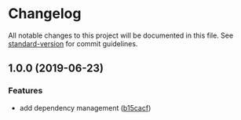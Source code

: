 # Changelog

All notable changes to this project will be documented in this file. See [standard-version](https://github.com/conventional-changelog/standard-version) for commit guidelines.

## 1.0.0 (2019-06-23)


### Features

* add dependency management ([b15cacf](https://github.com/linkorb-test/lorum-ipsum/commit/b15cacf))
